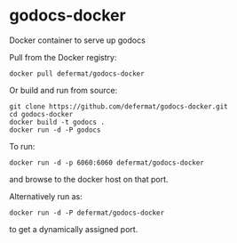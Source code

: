 godocs-docker
=============

Docker container to serve up godocs

Pull from the Docker registry:

```
docker pull defermat/godocs-docker
```

Or build and run from source:

```
git clone https://github.com/defermat/godocs-docker.git
cd godocs-docker
docker build -t godocs .
docker run -d -P godocs
```

To run:

```
docker run -d -p 6060:6060 defermat/godocs-docker
```

and browse to the docker host on that port.

Alternatively run as:

```
docker run -d -P defermat/godocs-docker
```

to get a dynamically assigned port.
